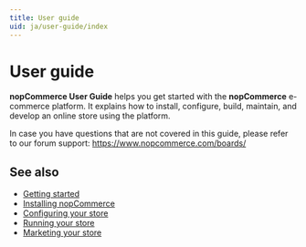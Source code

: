 ```yaml
---
title: User guide
uid: ja/user-guide/index
---
```


# User guide

**nopCommerce User Guide** helps you get started with the **nopCommerce** e-commerce platform. It explains how to install, configure, build, maintain, and develop an online store using the platform.

In case you have questions that are not covered in this guide, please refer to our forum support: <https://www.nopcommerce.com/boards/>

## See also

* [Getting started](xref:ja/user-guide/getting-started)
* [Installing nopCommerce](xref:ja/user-guide/installing/index)
* [Configuring your store](xref:ja/user-guide/configuring/index)
* [Running your store](xref:ja/user-guide/running/index)
* [Marketing your store](xref:ja/user-guide/marketing/index)